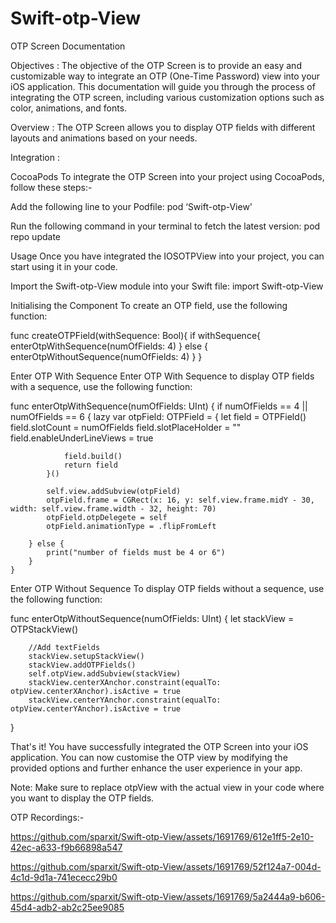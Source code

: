 # Swift-otp-View
OTP Screen Documentation

Objectives :
The objective of the OTP Screen is to provide an easy and customizable way to integrate an OTP (One-Time Password) view into your iOS application. This documentation will guide you through the process of integrating the OTP screen, including various customization options such as color, animations, and fonts.

Overview :
The OTP Screen allows you to display OTP fields with different layouts and animations based on your needs.

Integration :

CocoaPods
To integrate the OTP Screen into your project using CocoaPods, follow these steps:-

Add the following line to your Podfile:
pod ‘Swift-otp-View'

Run the following command in your terminal to fetch the latest version:
pod repo update

Usage
Once you have integrated the IOSOTPView into your project, you can start using it in your code.

Import the Swift-otp-View module into your Swift file:
import Swift-otp-View

Initialising the Component
To create an OTP field, use the following function:

func createOTPField(withSequence: Bool){
        if withSequence{
            enterOtpWithSequence(numOfFields: 4)
        } else {
            enterOtpWithoutSequence(numOfFields: 4)
        }
 }

Enter OTP With Sequence
Enter OTP With Sequence to display OTP fields with a sequence, use the following function:

func enterOtpWithSequence(numOfFields: UInt) {
        if numOfFields == 4 || numOfFields == 6 {
            lazy var otpField: OTPField = {
                let field = OTPField()
                field.slotCount = numOfFields
                field.slotPlaceHolder = ""
                field.enableUnderLineViews = true
                
                field.build()
                return field
            }()
            
            self.view.addSubview(otpField)
            otpField.frame = CGRect(x: 16, y: self.view.frame.midY - 30, width: self.view.frame.width - 32, height: 70)
            otpField.otpDelegete = self
            otpField.animationType = .flipFromLeft
            
        } else {
            print("number of fields must be 4 or 6")
        }
    }


Enter OTP Without Sequence
To display OTP fields without a sequence, use the following function:

func enterOtpWithoutSequence(numOfFields: UInt) {
        let stackView = OTPStackView()
                
        //Add textFields
        stackView.setupStackView()
        stackView.addOTPFields()
        self.otpView.addSubview(stackView)
        stackView.centerXAnchor.constraint(equalTo: otpView.centerXAnchor).isActive = true
        stackView.centerYAnchor.constraint(equalTo: otpView.centerYAnchor).isActive = true
 }

That's it! You have successfully integrated the OTP Screen into your iOS application. You can now customise the OTP view by modifying the provided options and further enhance the user experience in your app.

Note: Make sure to replace otpView with the actual view in your code where you want to display the OTP fields.


OTP Recordings:-

https://github.com/sparxit/Swift-otp-View/assets/1691769/612e1ff5-2e10-42ec-a633-f9b66898a547



https://github.com/sparxit/Swift-otp-View/assets/1691769/52f124a7-004d-4c1d-9d1a-741ececc29b0



https://github.com/sparxit/Swift-otp-View/assets/1691769/5a2444a9-b606-45d4-adb2-ab2c25ee9085

